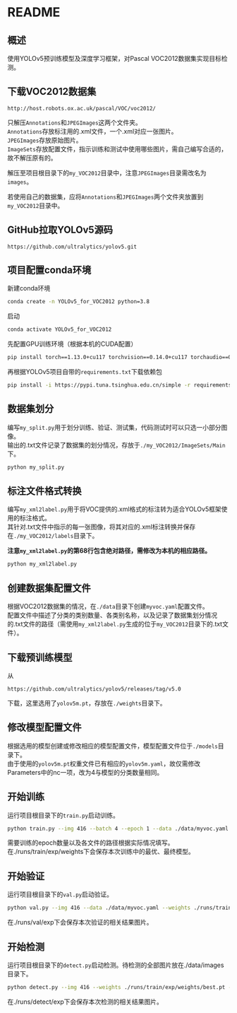 # README

## 概述
使用YOLOv5预训练模型及深度学习框架，对Pascal VOC2012数据集实现目标检测。

## 下载VOC2012数据集
```
http://host.robots.ox.ac.uk/pascal/VOC/voc2012/
```

只解压`Annotations`和`JPEGImages`这两个文件夹。  
`Annotations`存放标注用的.xml文件，一个.xml对应一张图片。  
`JPEGImages`存放原始图片。  
`ImageSets`存放配置文件，指示训练和测试中使用哪些图片，需自己编写合适的，故不解压原有的。

解压至项目根目录下的`my_VOC2012`目录中，注意`JPEGImages`目录需改名为`images`。

若使用自己的数据集，应将`Annotations`和`JPEGImages`两个文件夹放置到`my_VOC2012`目录中。

## GitHub拉取YOLOv5源码
```
https://github.com/ultralytics/yolov5.git
```

## 项目配置conda环境
新建conda环境
```bash
conda create -n YOLOv5_for_VOC2012 python=3.8
```
启动
```bash
conda activate YOLOv5_for_VOC2012
```
先配置GPU训练环境（根据本机的CUDA配置）
```bash
pip install torch==1.13.0+cu117 torchvision==0.14.0+cu117 torchaudio==0.13.0 --extra-index-url https://download.pytorch.org/whl/cu117
```
再根据YOLOv5项目自带的`requirements.txt`下载依赖包
```bash
pip install -i https://pypi.tuna.tsinghua.edu.cn/simple -r requirements.txt
```

## 数据集划分
编写`my_split.py`用于划分训练、验证、测试集，代码测试时可以只选一小部分图像。  
输出的.txt文件记录了数据集的划分情况，存放于`./my_VOC2012/ImageSets/Main`下。
```bash
python my_split.py
```

## 标注文件格式转换
编写`my_xml2label.py`用于将VOC提供的.xml格式的标注转为适合YOLOv5框架使用的标注格式。  
其针对.txt文件中指示的每一张图像，将其对应的.xml标注转换并保存在`./my_VOC2012/labels`目录下。

**注意`my_xml2label.py`的第68行包含绝对路径，需修改为本机的相应路径。**
```bash
python my_xml2label.py
```

## 创建数据集配置文件
根据VOC2012数据集的情况，在`./data`目录下创建`myvoc.yaml`配置文件。  
配置文件中描述了分类的类别数量、各类别名称，以及记录了数据集划分情况的.txt文件的路径（需使用`my_xml2label.py`生成的位于`my_VOC2012`目录下的.txt文件）。

## 下载预训练模型
从
```
https://github.com/ultralytics/yolov5/releases/tag/v5.0
```
下载，这里选用了`yolov5m.pt`，存放在`./weights`目录下。

## 修改模型配置文件
根据选用的模型创建或修改相应的模型配置文件，模型配置文件位于`./models`目录下。  
由于使用的`yolov5m.pt`权重文件已有相应的`yolov5m.yaml`，故仅需修改Parameters中的nc一项，改为4与模型的分类数量相同。

## 开始训练
运行项目根目录下的`train.py`启动训练。
```bash
python train.py --img 416 --batch 4 --epoch 1 --data ./data/myvoc.yaml --cfg ./models/yolov5m.yaml --weights ./weights/yolov5m.pt
```
需要训练的epoch数量以及各文件的路径根据实际情况填写。  
在./runs/train/exp/weights下会保存本次训练中的最优、最终模型。

## 开始验证
运行项目根目录下的`val.py`启动验证。
```bash
python val.py --img 416 --data ./data/myvoc.yaml --weights ./runs/train/exp/weights/best.pt
```
在./runs/val/exp下会保存本次验证的相关结果图片。

## 开始检测
运行项目根目录下的`detect.py`启动检测。待检测的全部图片放在./data/images目录下。
```bash
python detect.py --img 416 --weights ./runs/train/exp/weights/best.pt --source ./data/images
```
在./runs/detect/exp下会保存本次检测的相关结果图片。